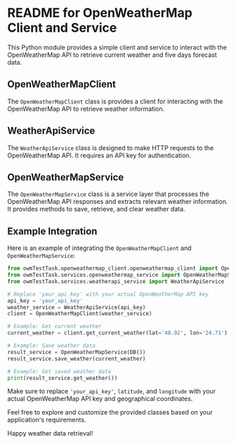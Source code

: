 # README for OpenWeatherMap Client and Service

This Python module provides a simple client and service to interact with the OpenWeatherMap API to retrieve current weather and five days forecast data.

## OpenWeatherMapClient 

The `OpenWeatherMapClient` class is provides a client for interacting with the OpenWeatherMap API to retrieve weather information.

##  WeatherApiService

The `WeatherApiService` class is designed to make HTTP requests to the OpenWeatherMap API. It requires an API key for authentication.


## OpenWeatherMapService

The `OpenWeatherMapService` class is a service layer that processes the OpenWeatherMap API responses and extracts relevant weather information. It provides methods to save, retrieve, and clear weather data.


## Example Integration

Here is an example of integrating the `OpenWeatherMapClient` and `OpenWeatherMapService`:

```python
from owmTestTask.openweathermap_client.openweathermap_client import OpenWeatherMapClient
from owmTestTask.services.openweathermap_service import OpenWeatherMapService, DB
from owmTestTask.services.weatherapi_service import WeatherApiService

# Replace 'your_api_key' with your actual OpenWeatherMap API key
api_key = 'your_api_key'
weather_service = WeatherApiService(api_key)
client = OpenWeatherMapClient(weather_service)

# Example: Get current weather
current_weather = client.get_current_weather(lat='48.92', lon='24.71')

# Example: Save weather data
result_service = OpenWeatherMapService(DB())
result_service.save_weather(current_weather)

# Example: Get saved weather data
print(result_service.get_weather())
```

Make sure to replace `'your_api_key'`, `latitude`, and `longitude` with your actual OpenWeatherMap API key and geographical coordinates.

Feel free to explore and customize the provided classes based on your application's requirements.

Happy weather data retrieval!